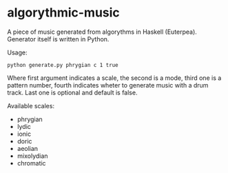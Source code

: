 # algorythmic-music
A piece of music generated from algorythms in Haskell (Euterpea).
Generator itself is written in Python.

Usage:
```
python generate.py phrygian c 1 true
```

Where first argument indicates a scale, the second is a mode, third one is a pattern number, fourth indicates wheter to generate music with a drum track. Last one is optional and default is false.

Available scales:
* phrygian
* lydic
* ionic
* doric
* aeolian
* mixolydian
* chromatic